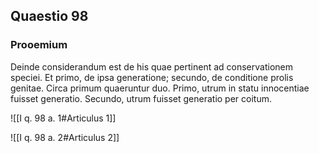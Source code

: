 ## Quaestio 98

### Prooemium

Deinde considerandum est de his quae pertinent ad conservationem speciei. Et primo, de ipsa generatione; secundo, de conditione prolis genitae. Circa primum quaeruntur duo. Primo, utrum in statu innocentiae fuisset generatio. Secundo, utrum fuisset generatio per coitum.

![[I q. 98 a. 1#Articulus 1]]

![[I q. 98 a. 2#Articulus 2]]

